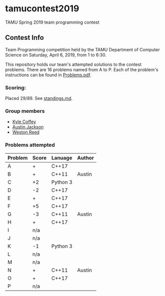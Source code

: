 # tamucontest2019
TAMU Spring 2019 team programming contest

## Contest Info
Team Programming competition held by the TAMU Department of Computer Science on Saturday, April 6, 2019, from 1 to 6:30.

This repository holds our team's attempted solutions to the contest problems. There are 16 problems named from A to P. Each of the problem's instructions can be found in [Problems.pdf](Problems.pdf).

### Scoring:
Placed 29/89. See [standings.md](standings.md).

### Group members
- [Kyle Coffey](https://github.com/oncontentstop)
- [Austin Jackson](https://github.com/au5ton)
- [Weston Reed](https://github.com/westonreed)

### Problems attempted

| Problem | Score | Lanuage  | Author |
|---------|-------|----------|--------|
| A       | +     | C++17    |        |
| B       | +     | C++11    | Austin |
| C       | +2    | Python 3 |        |
| D       | -2    | C++17    |        |
| E       | +     | C++17    |        |
| F       | +5    | C++17    |        |
| G       | -3    | C++11    | Austin |
| H       | +     | C++17    |        |
| I       | n/a   |          |        |
| J       | n/a   |          |        |
| K       | -1    | Python 3 |        |
| L       | n/a   |          |        |
| M       | n/a   |          |        |
| N       | +     | C++11    | Austin |
| O       | +     | C++17    |        |
| P       | n/a   |          |        |



